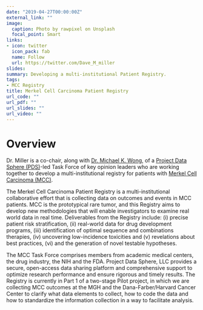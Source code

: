 ```yaml
---
date: "2019-04-27T00:00:00Z"
external_link: ""
image:
  caption: Photo by rawpixel on Unsplash
  focal_point: Smart
links:
- icon: twitter
  icon_pack: fab
  name: Follow
  url: https://twitter.com/Dave_M_miller
slides:  
summary: Developing a multi-institutional Patient Registry.
tags:
- MCC Registry
title: Merkel Cell Carcinoma Patient Registry
url_code: ""
url_pdf: ""
url_slides: ""
url_video: ""
---
```


# Overview
Dr. Miller is a co-chair, along with [Dr. Michael K. Wong](https://faculty.mdanderson.org/profiles/michael_wong.html), of a [Project Data Sphere (PDS)](https://www.projectdatasphere.org/projectdatasphere/html/home)-led Task Force of key opinion leaders who are working together to develop a multi-institutional registry for patients with [Merkel Cell Carcinoma (MCC)](https://www.merkelcellcarcinoma.io).

The Merkel Cell Carcinoma Patient Registry is a multi-institutional collaborative effort that is collecting data on outcomes and events in MCC patients. MCC is the prototypical rare tumor, and this Registry aims to develop new methodologies that will enable investigators to examine real world data in real time. Deliverables from the Registry include: (i) precise patient risk stratification, (ii)  real-world data for drug development programs, (iii) identification of optimal sequence and combinations therapies, (iv) uncovering low-incidence toxicities and (v) revelations about best practices, (vi) and the generation of novel testable hypotheses. 
 
The MCC Task Force comprises members from academic medical centers, the drug industry, the NIH and the FDA.  Project Data Sphere, LLC provides a secure, open-access data sharing platform and comprehensive support to optimize research performance and ensure rigorous and timely results. The Registry is currently in Part 1 of a two-stage Pilot project, in which we are collecting MCC outcomes at the MGH and the Dana-Farber/Harvard Cancer Center to clarify what data elements to collect, how to code the data and how to standardize the information collection in a way to facilitate analysis.
